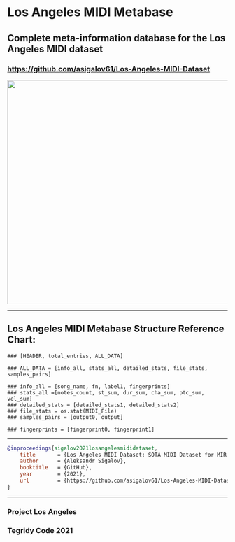 # Los Angeles MIDI Metabase
## Complete meta-information database for the Los Angeles MIDI dataset
### https://github.com/asigalov61/Los-Angeles-MIDI-Dataset
<img width="512" src="https://github.com/asigalov61/Los-Angeles-MIDI-Metabase/raw/main/Artwork/Interconnected_Infinite_Meta_Music_Universe.jpg">




***

## Los Angeles MIDI Metabase Structure Reference Chart:
```
### [HEADER, total_entries, ALL_DATA]

### ALL_DATA = [info_all, stats_all, detailed_stats, file_stats, samples_pairs]

### info_all = [song_name, fn, label1, fingerprints]
### stats_all =[notes_count, st_sum, dur_sum, cha_sum, ptc_sum, vel_sum]
### detailed_stats = [detailed_stats1, detailed_stats2]
### file_stats = os.stat(MIDI_File)
### samples_pairs = [output0, output]

### fingerprints = [fingerprint0, fingerprint1]
```
***

```bibTex
@inproceedings{sigalov2021losangelesmididataset,
    title       = {Los Angeles MIDI Dataset: SOTA MIDI Dataset for MIR and Music AI Purposes},
    author      = {Aleksandr Sigalov},
    booktitle   = {GitHub},
    year        = {2021},
    url         = {https://github.com/asigalov61/Los-Angeles-MIDI-Dataset}
}
```
***

### Project Los Angeles

### Tegridy Code 2021


